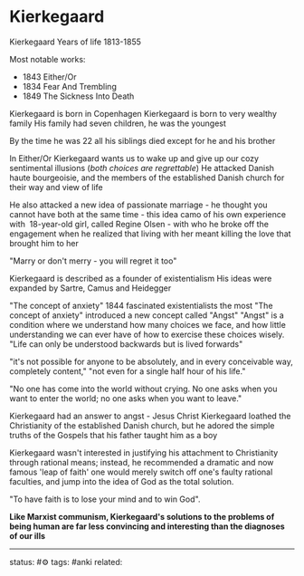 # Kierkegaard

Kierkegaard Years of life 1813-1855

Most notable works:
 - 1843 Either/Or
 - 1834 Fear And Trembling
 - 1849 The Sickness Into Death

Kierkegaard is born in Copenhagen
Kierkegaard is born to very wealthy family
His family had seven children, he was the youngest

By the time he was 22 all his siblings died except for he and his brother

In Either/Or Kierkegaard wants us to wake up and give up our cozy sentimental illusions (*both choices are regrettable*)
He attacked Danish haute bourgeoisie, and the members of the established Danish church for their way and view of life

He also attacked a new idea of passionate marriage - he thought you cannot have both at the same time - this idea camo of his own experience with  18-year-old girl, called Regine Olsen - with who he broke off the engagement when he realized that living with her meant killing the love that brought him to her

"Marry or don't merry - you will regret it too"


Kierkegaard is described as a founder of existentialism
His ideas were expanded by Sartre, Camus and Heidegger

"The concept of anxiety" 1844 fascinated existentialists the most
"The concept of anxiety" introduced a new concept called "Angst"
"Angst" is a condition where we understand how many choices we face,
and how little understanding we can ever have of how to exercise these choices wisely.
"Life can only be understood backwards but is lived forwards"

"it's not possible for anyone to be absolutely, and in every conceivable way, completely content,"
"not even for a single half hour of his life."

"No one has come into the world without crying. No one asks when you want to enter the world; no one asks when you want to leave."

Kierkegaard had an answer to angst - Jesus Christ
Kierkegaard loathed the Christianity of the established Danish church, but he adored the simple truths of the Gospels that his father taught him as a boy


Kierkegaard wasn't interested in justifying his attachment to Christianity through rational means; instead, he recommended a dramatic and now famous 'leap of faith' one would merely switch off one's faulty rational faculties, and jump into the idea of God as the total solution.

"To have faith is to lose your mind and to win God".



**Like Marxist communism, Kierkegaard's solutions to the problems of being human are far less convincing and interesting than the diagnoses of our ills**





---
status: #⚙️ 
tags: #anki 
related: 

